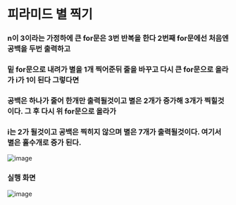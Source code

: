 # 피라미드 별 찍기
### n이 3이라는 가정하에 큰 for문은 3번 반복을 한다 2번째 for문에선 처음엔 공백을 두번 출력하고 
### 밑 for문으로 내려가 별을 1개 찍어준뒤 줄을 바꾸고 다시 큰 for문으로 올라가 i가 1이 된다 그렇다면
### 공백은 하나가 줄어 한개만 출력될것이고 별은 2개가 증가해 3개가 찍힐것이다. 그 후 다시 위 for문으로 올라가
### i는 2가 될것이고 공백은 찍히지 않으며 별은 7개가 출력될것이다. 여기서 별은 홀수개로 증가 된다.

![image](https://user-images.githubusercontent.com/114748934/224193591-3ff07a16-decc-4147-844e-3c721003fa49.png)
### 실행 화면
![image](https://user-images.githubusercontent.com/114748934/224193674-0c6a8c8e-9886-47fb-9210-5ed61b8a918e.png)
